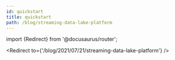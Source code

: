 ```yaml
---
id: quickstart
title: quickstart
path: /blog/streaming-data-lake-platform
---
```


import {Redirect} from '@docusaurus/router';

<Redirect
to={'/blog/2021/07/21/streaming-data-lake-platform'}
/>